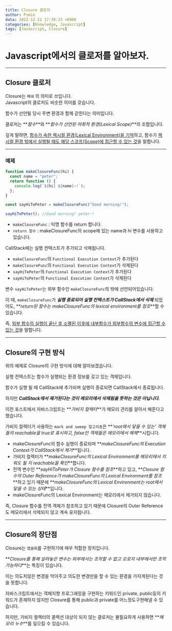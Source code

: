 ```yaml
---
title: Closure 클로저
author: Psmin
data: 2022-12-21 17:39:23 +0900
categories: [Knowledge, Javascript]
tags: [Javascript, Closure]
---
```


# Javascript에서의 클로저를 알아보자.

---

## Closure 클로저

Closure는 `폐쇄` 의 의미로 쓰입니다.  
Javascript의 클로저도 비슷한 의미를 갖습니다.

함수가 선언될 당시 주변 환경과 함께 갇힌다는 의미입니다.

클로저는 **_함수_**와 **_함수가 선언된 어휘적 환경(Lexical Scope)_**의 조합입니다.

깊게 말하면, <u>함수가 속한 렉시컬 환경(Lexical Environment)을 기억</u>하고, 함수가 <u>렉시컬 환경 밖에서 실행될 때도 해당 스코프(Scope)에 접근할 수 있는 것</u>을 말합니다.

---

### 예제

```js
function makeClosureFunc(hi) {
  const name = "peter";
  return function () {
    console.log(`${hi} ${name}~!`);
  };
}

const sayHiToPeter = makeClosureFunc("Good morning!");

sayHiToPeter(); //Good morning! peter~!
```

- `makeClosureFunc` : 익명 함수를 return 합니다.
- `return 함수` : makeClosureFunc의 scope에 있는 name과 hi 변수를 사용하고 있습니다.

CallStack에는 실행 컨택스트가 추가되고 삭제됩니다.

- `makeClosureFunc`의 `Functional Execution Context`가 추가된다
- `makeClosureFunc`의 `Functional Execution Context`가 삭제된다
- `sayHiToPeter`의 `Functional Execution Context`가 추가된다
- `sayHiToPeter`의 `Functional Execution Context`가 삭제된다

변수 `sayHiToPeter`는 외부 함수인 `makeClosureFunc`의 밖에 선언되어있습니다.

이 때, `makeClosureFunc`가 **_실행 종료되어 실행 컨택스트가 CallStack에서 삭제_** 되었어도, **_return된 함수는 makeClosureFunc의 lexical environment를 참조_**할 수 있습니다.

즉, <u>외부 함수의 실행이 끝난 후 소멸된 이후에 내부함수가 외부함수의 변수에 접근할 수 있는 것</u>을 말합니다.

---

## Closure의 구현 방식

위의 예제로 Closure의 구현 방식에 대해 알아보겠습니다.

실행 컨택스트는 함수가 실행되는 환경 정보를 갖고 있는 객체입니다.

함수가 실행 될 때 CallStack에 추가되며 실행이 종료되면 CallStack에서 종료됩니다.

하지만 **_CallStack에서 제거된다는 것이 메모리에서 삭제됨을 뜻하는 것은 아닙니다._**

이전 포스트에서 자바스크립트는 **_가비지 컬렉터_**가 메모리 관리를 알아서 해준다고했습니다.

가비지 컬렉터가 사용하는 `mark and sweep 알고리즘`은 **_‘root에서 닿을 수 있는’ 객체들의 reachable을 true로 표시하고, false인 객체들은 메모리에서 해제_**시킵니다.

- makeClosureFunc의 함수 실행이 종료되며 **_makeClosureFunc의 Execution Context가 CallStack에서 제거_**됩니다.
- 가비지 컬렉터가 **_makeClosureFunc의 Lexical Environment를 메모리에서 지워도 될 지 reachable을 확인_**합니다.
- 전역 변수인 **_sayHiToPeter가 Closure 함수를 참조_**하고 있고, **_Closure 함수의 Outer Reference가 makeClosureFunc의 Lexical Environment를 참조_**하고 있기 때문에 **_makeClosureFunc의 Lexical Environment는 root에서 닿을 수 있는 상태_**입니다.
- makeClosureFunc의 Lexical Environment는 메모리에서 제거되지 않습니다.

즉, Closure 함수를 전역 객체가 참조하고 있기 때문에 Closure의 Outer Reference도 메모리에서 삭제되지 않고 계속 유지됩니다.

---

## Closure의 장단점

Closure는 `캡슐화`를 구현하기에 매우 적합한 장치입니다.

**_Closure를 통해 살려놓은 변수는 외부에서는 조작할 수 없고
오로지 내부에서만 조작 가능하다_**는 특징이 있습니다.

이는 의도치않은 변경을 막아주고 의도한 변경만을 할 수 있는 환경을 가지게된다는 것을 뜻합니다.

자바스크립트에서는 객체지향 프로그래밍을 구현하는 키워드인
private, public등의 키워드가 존재하지 않지만 Closure를 통해 public과 private를 어느정도구현해낼 수 있습니다.

하지만, 가비지 컬렉터의 콜렉션 대상이 되지 않는 클로저는 불필요하게 사용하면 **_메모리 누수_**를 일으킬 수 있습니다.
